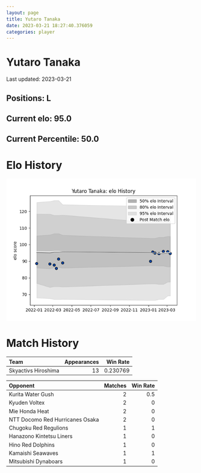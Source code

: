 ```yaml
---  
layout: page  
title: Yutaro Tanaka  
date: 2023-03-21 18:27:40.376059  
categories: player  
---
```

# Yutaro Tanaka


Last updated: 2023-03-21
## Positions: L

## Current elo: 95.0

## Current Percentile: 50.0

# Elo History


![elo history](history_YutaroTanaka.png)
# Match History


| Team                |   Appearances |   Win Rate |
|:--------------------|--------------:|-----------:|
| Skyactivs Hiroshima |            13 |   0.230769 |

| Opponent                        |   Matches |   Win Rate |
|:--------------------------------|----------:|-----------:|
| Kurita Water Gush               |         2 |        0.5 |
| Kyuden Voltex                   |         2 |        0   |
| Mie Honda Heat                  |         2 |        0   |
| NTT Docomo Red Hurricanes Osaka |         2 |        0   |
| Chugoku Red Regulions           |         1 |        1   |
| Hanazono Kintetsu Liners        |         1 |        0   |
| Hino Red Dolphins               |         1 |        0   |
| Kamaishi Seawaves               |         1 |        1   |
| Mitsubishi Dynaboars            |         1 |        0   |